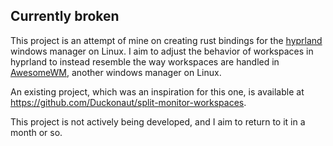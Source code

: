 ## Currently broken

This project is an attempt of mine on creating rust bindings for the [hyprland](https://hyprland.org/) windows manager on Linux.
I aim to adjust the behavior of workspaces in hyprland to instead resemble the way workspaces are handled in [AwesomeWM](https://awesomewm.org/), another windows manager on Linux.

An existing project, which was an inspiration for this one, is available at https://github.com/Duckonaut/split-monitor-workspaces.

This project is not actively being developed, and I aim to return to it in a month or so.
